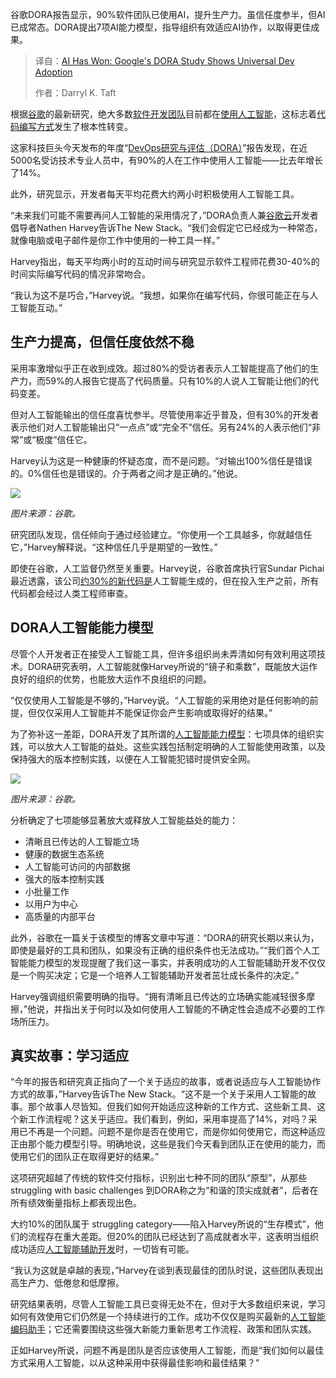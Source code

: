 
<!--
title: AI已赢！谷歌DORA研究：开发者全面采纳AI
cover: https://cdn.thenewstack.io/media/2025/09/965f854c-getty-images-li3gwb177rq-unsplash.jpg
summary: 谷歌DORA报告显示，90%软件团队已使用AI，提升生产力。虽信任度参半，但AI已成常态。DORA提出7项AI能力模型，指导组织有效适应AI协作，以取得更佳成果。
-->

谷歌DORA报告显示，90%软件团队已使用AI，提升生产力。虽信任度参半，但AI已成常态。DORA提出7项AI能力模型，指导组织有效适应AI协作，以取得更佳成果。

> 译自：[AI Has Won: Google's DORA Study Shows Universal Dev Adoption](https://thenewstack.io/ai-has-won-googles-dora-study-shows-universal-dev-adoption/)
> 
> 作者：Darryl K. Taft

根据[谷歌](https://cloud.google.com/?utm_content=inline+mention)的最新研究，绝大多数[软件开发团队](https://thenewstack.io/building-high-performance-software-development-teams-7-tips/)目前都在[使用人工智能](https://thenewstack.io/ai-for-developers-how-can-programmers-use-artificial-intelligence/)，这标志着[代码编写方式](https://thenewstack.io/should-your-team-be-vibe-coding/)发生了根本性转变。

这家科技巨头今天发布的年度“[DevOps研究与评估（DORA）](https://dora.dev/)”报告发现，在近5000名受访技术专业人员中，有90%的人在工作中使用人工智能——比去年增长了14%。

此外，研究显示，开发者每天平均花费大约两小时积极使用人工智能工具。

“未来我们可能不需要再问人工智能的采用情况了，”DORA负责人兼[谷歌云](https://thenewstack.io/googles-cloud-idp-could-replace-platform-engineering/)开发者倡导者Nathen Harvey告诉The New Stack。“我们会假定它已经成为一种常态，就像电脑或电子邮件是你工作中使用的一种工具一样。”

Harvey指出，每天平均两小时的互动时间与研究显示软件工程师花费30-40%的时间实际编写代码的情况非常吻合。

“我认为这不是巧合，”Harvey说。“我想，如果你在编写代码，你很可能正在与人工智能互动。”

## 生产力提高，但信任度依然不稳

采用率激增似乎正在收到成效。超过80%的受访者表示人工智能提高了他们的生产力，而59%的人报告它提高了代码质量。只有10%的人说人工智能让他们的代码变差。

但对人工智能输出的信任度喜忧参半。尽管使用率近乎普及，但有30%的开发者表示他们对人工智能输出只“一点点”或“完全不”信任。另有24%的人表示他们“非常”或“极度”信任它。

Harvey认为这是一种健康的怀疑态度，而不是问题。“对输出100%信任是错误的。0%信任也是错误的。介于两者之间才是正确的。”他说。

[![](https://cdn.thenewstack.io/media/2025/09/065e0b4e-screenshot_23-9-2025_171519_-1.jpg)](https://cdn.thenewstack.io/media/2025/09/065e0b4e-screenshot_23-9-2025_171519_-1.jpg)

*图片来源：谷歌。*

研究团队发现，信任倾向于通过经验建立。“你使用一个工具越多，你就越信任它，”Harvey解释说。“这种信任几乎是期望的一致性。”

即使在谷歌，人工监督仍然至关重要。Harvey说，谷歌首席执行官Sundar Pichai最近透露，该公司[约30%的新代码是](https://www.moneycontrol.com/technology/over-30-of-google-s-new-code-now-ai-generated-working-on-deeper-coding-experiences-sundar-pichai-article-13003845.html)人工智能生成的，但在投入生产之前，所有代码都会经过人类工程师审查。

## DORA人工智能能力模型

尽管个人开发者正在接受人工智能工具，但许多组织尚未弄清如何有效利用这项技术。DORA研究表明，人工智能就像Harvey所说的“镜子和乘数”，既能放大运作良好的组织的优势，也能放大运作不良组织的问题。

“仅仅使用人工智能是不够的，”Harvey说。“人工智能的采用绝对是任何影响的前提，但仅仅采用人工智能并不能保证你会产生影响或取得好的结果。”

为了弥补这一差距，DORA开发了其所谓的[人工智能能力模型](https://cloud.google.com/blog/products/ai-machine-learning/introducing-doras-inaugural-ai-capabilities-model)：七项具体的组织实践，可以放大人工智能的益处。这些实践包括制定明确的人工智能使用政策，以及保持强大的版本控制实践，以便在人工智能犯错时提供安全网。

[![](https://cdn.thenewstack.io/media/2025/09/718f7820-dora_inline_2.max-2200x2200-1.png)](https://cdn.thenewstack.io/media/2025/09/718f7820-dora_inline_2.max-2200x2200-1.png)

*图片来源：谷歌。*

分析确定了七项能够显著放大或释放人工智能益处的能力：

*   清晰且已传达的人工智能立场
*   健康的数据生态系统
*   人工智能可访问的内部数据
*   强大的版本控制实践
*   小批量工作
*   以用户为中心
*   高质量的内部平台

此外，谷歌在一篇关于该模型的博客文章中写道：“DORA的研究长期以来认为，即使是最好的工具和团队，如果没有正确的组织条件也无法成功。”“我们首个人工智能能力模型的发现提醒了我们这一事实，并表明成功的人工智能辅助开发不仅仅是一个购买决定；它是一个培养人工智能辅助开发者茁壮成长条件的决定。”

Harvey强调组织需要明确的指导。“拥有清晰且已传达的立场确实能减轻很多摩擦，”他说，并指出关于何时以及如何使用人工智能的不确定性会造成不必要的工作场所压力。

## 真实故事：学习适应

“今年的报告和研究真正指向了一个关于适应的故事，或者说适应与人工智能协作方式的故事，”Harvey告诉The New Stack。“这不是一个关于采用人工智能的故事。那个故事人尽皆知。但我们如何开始适应这种新的工作方式、这些新工具、这个新工作流程呢？这关乎适应。我们看到，例如，采用率提高了14%，对吗？采用已不再是一个问题。问题不是你是否在使用它，而是你如何使用它，而这种适应正由那个能力模型引导。明确地说，这些是我们今天看到团队正在使用的能力，而使用它们的团队正在取得更好的结果。”

这项研究超越了传统的软件交付指标，识别出七种不同的团队“原型”，从那些 struggling with basic challenges 到DORA称之为“和谐的顶尖成就者”，后者在所有绩效衡量指标上都表现出色。

大约10%的团队属于 struggling category——陷入Harvey所说的“生存模式”，他们的流程存在重大差距。但20%的团队已经达到了高成就者水平，这表明当组织成功适应[人工智能辅助开发](https://thenewstack.io/three-ai-assisted-development-skills-you-can-start-using-today/)时，一切皆有可能。

“我认为这就是卓越的表现，”Harvey在谈到表现最佳的团队时说，这些团队表现出高生产力、低倦怠和低摩擦。

研究结果表明，尽管人工智能工具已变得无处不在，但对于大多数组织来说，学习如何有效使用它们仍然是一个持续进行的工作。成功不仅仅是购买最新的[人工智能编码助手](https://thenewstack.io/what-are-ai-code-assistants-and-how-should-you-use-them/)；它还需要围绕这些强大新能力重新思考工作流程、政策和团队实践。

正如Harvey所说，问题不再是团队是否应该使用人工智能，而是“我们如何以最佳方式采用人工智能，以从这种采用中获得最佳影响和最佳结果？”